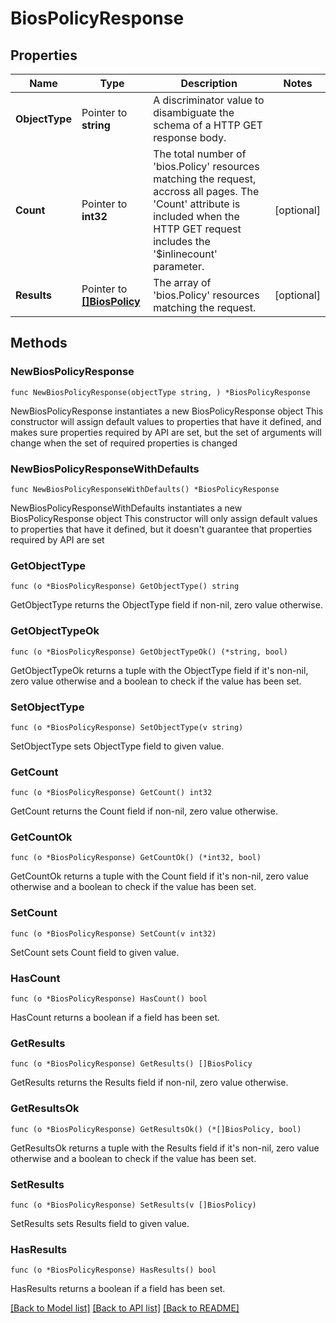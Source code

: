 # BiosPolicyResponse

## Properties

Name | Type | Description | Notes
------------ | ------------- | ------------- | -------------
**ObjectType** | Pointer to **string** | A discriminator value to disambiguate the schema of a HTTP GET response body. | 
**Count** | Pointer to **int32** | The total number of &#39;bios.Policy&#39; resources matching the request, accross all pages. The &#39;Count&#39; attribute is included when the HTTP GET request includes the &#39;$inlinecount&#39; parameter. | [optional] 
**Results** | Pointer to [**[]BiosPolicy**](bios.Policy.md) | The array of &#39;bios.Policy&#39; resources matching the request. | [optional] 

## Methods

### NewBiosPolicyResponse

`func NewBiosPolicyResponse(objectType string, ) *BiosPolicyResponse`

NewBiosPolicyResponse instantiates a new BiosPolicyResponse object
This constructor will assign default values to properties that have it defined,
and makes sure properties required by API are set, but the set of arguments
will change when the set of required properties is changed

### NewBiosPolicyResponseWithDefaults

`func NewBiosPolicyResponseWithDefaults() *BiosPolicyResponse`

NewBiosPolicyResponseWithDefaults instantiates a new BiosPolicyResponse object
This constructor will only assign default values to properties that have it defined,
but it doesn't guarantee that properties required by API are set

### GetObjectType

`func (o *BiosPolicyResponse) GetObjectType() string`

GetObjectType returns the ObjectType field if non-nil, zero value otherwise.

### GetObjectTypeOk

`func (o *BiosPolicyResponse) GetObjectTypeOk() (*string, bool)`

GetObjectTypeOk returns a tuple with the ObjectType field if it's non-nil, zero value otherwise
and a boolean to check if the value has been set.

### SetObjectType

`func (o *BiosPolicyResponse) SetObjectType(v string)`

SetObjectType sets ObjectType field to given value.


### GetCount

`func (o *BiosPolicyResponse) GetCount() int32`

GetCount returns the Count field if non-nil, zero value otherwise.

### GetCountOk

`func (o *BiosPolicyResponse) GetCountOk() (*int32, bool)`

GetCountOk returns a tuple with the Count field if it's non-nil, zero value otherwise
and a boolean to check if the value has been set.

### SetCount

`func (o *BiosPolicyResponse) SetCount(v int32)`

SetCount sets Count field to given value.

### HasCount

`func (o *BiosPolicyResponse) HasCount() bool`

HasCount returns a boolean if a field has been set.

### GetResults

`func (o *BiosPolicyResponse) GetResults() []BiosPolicy`

GetResults returns the Results field if non-nil, zero value otherwise.

### GetResultsOk

`func (o *BiosPolicyResponse) GetResultsOk() (*[]BiosPolicy, bool)`

GetResultsOk returns a tuple with the Results field if it's non-nil, zero value otherwise
and a boolean to check if the value has been set.

### SetResults

`func (o *BiosPolicyResponse) SetResults(v []BiosPolicy)`

SetResults sets Results field to given value.

### HasResults

`func (o *BiosPolicyResponse) HasResults() bool`

HasResults returns a boolean if a field has been set.


[[Back to Model list]](../README.md#documentation-for-models) [[Back to API list]](../README.md#documentation-for-api-endpoints) [[Back to README]](../README.md)


